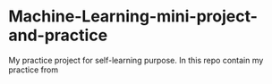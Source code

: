 # Machine-Learning-mini-project-and-practice
My practice project for self-learning purpose. In this repo contain my practice from 
